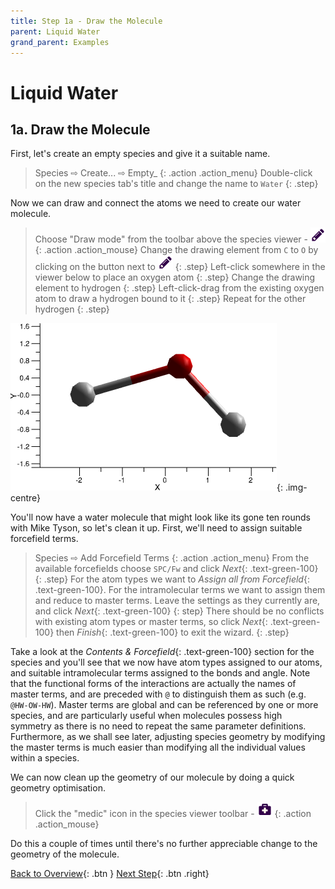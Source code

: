 ```yaml
---
title: Step 1a - Draw the Molecule
parent: Liquid Water
grand_parent: Examples
---
```

# Liquid Water

## 1a. Draw the Molecule

First, let's create an empty species and give it a suitable name.

> Species &#8680; Create... &#8680; Empty_
{: .action .action_menu}
> Double-click on the new species tab's title and change the name to `Water`
{: .step}

Now we can draw and connect the atoms we need to create our water molecule.

> Choose "Draw mode" from the toolbar above the species viewer - ![Draw mode](../icons/viewer_edit.png)
{: .action .action_mouse}
> Change the drawing element from `C` to `O` by clicking on the button next to ![Draw mode](../icons/viewer_edit.png)
{: .step}
> Left-click somewhere in the viewer below to place an oxygen atom
{: .step}
> Change the drawing element to hydrogen
{: .step}
> Left-click-drag from the existing oxygen atom to draw a hydrogen bound to it
{: .step}
> Repeat for the other hydrogen
{: .step}

![Very bad water](badwater.png){: .img-centre}

You'll now have a water molecule that might look like its gone ten rounds with Mike Tyson, so let's clean it up. First, we'll need to assign suitable forcefield terms.

> Species &#8680; Add Forcefield Terms
{: .action .action_menu}
> From the available forcefields choose `SPC/Fw` and click _Next_{: .text-green-100}
{: .step}
> For the atom types we want to _Assign all from Forcefield_{: .text-green-100}. For the intramolecular terms we want to assign them and reduce to master terms. Leave the settings as they currently are, and click _Next_{: .text-green-100}
{: step}
> There should be no conflicts with existing atom types or master terms, so click _Next_{: .text-green-100} then _Finish_{: .text-green-100} to exit the wizard.
{: .step}

Take a look at the _Contents & Forcefield_{: .text-green-100} section for the species and you'll see that we now have atom types assigned to our atoms, and suitable intramolecular terms assigned to the bonds and angle. Note that the functional forms of the interactions are actually the names of master terms, and are preceded with `@` to distinguish them as such (e.g. `@HW-OW-HW`). Master terms are global and can be referenced by one or more species, and are particularly useful when molecules possess high symmetry as there is no need to repeat the same parameter definitions. Furthermore, as we shall see later, adjusting species geometry by modifying the master terms is much easier than modifying all the individual values within a species.

We can now clean up the geometry of our molecule by doing a quick geometry optimisation.

> Click the "medic" icon in the species viewer toolbar - ![Medic - Geometry optimise the current species](../icons/viewer_medic.png)
{: .action .action_mouse}

Do this a couple of times until there's no further appreciable change to the geometry of the molecule.

[Back to Overview](index.md){: .btn }   [Next Step](step1b.md){: .btn .right}
